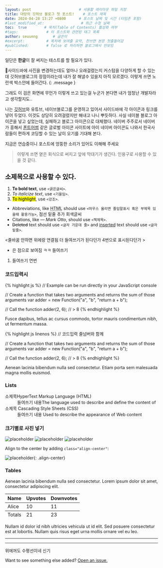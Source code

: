 ```yaml
---
layout: post                      # 사용할 레이아웃 파일 지정
title: 대망의 깃허브 블로그 첫 포스트!    # 포스트 제목
date: 2024-04-28 13:27 +0800      # 포스트 날짜 및 시간 (타임존 포함)
#last_modified_at:                 # 최근 수정 날짜
toc:  true        # 목차(Table of Contents) 활성화 여부
#tags:             # 이 포스트와 관련된 태그 목록
author: seuunng       # 글쓴이
#excerpt:          # 목차에 보여줄 요약, 한쓰면 본문 첫줄들어감
#published:        # false 로 처리하면 블로그에서 안보임
---
```

일단은 **한글**이 잘 써지는 테스트를 할 필요가 있다.


사이드바에 사진을 변경하는데도 얼마나 오래걸렸는지
커스텀을 다양하게 할 수 있는데 깃허브블로그의 장점이라는데
내가 잘 해낼수 있을지 아직 모르겠다. 
이렇게 쓰면 노란색 박스안에 들어간다.
{: .message } 

그래도 이 검은 화면에 무언가 이렇게 쓰고 있는걸
누군가 본다면 내가 엄청난 개발자라고 생각할지도..

나는 [깃허브](https://github.com/seuunng)와  유튜브, 네이브블로그를 운영하고 있어서
사이드바에 각 아이콘과 링크를 넣어 두었다. 
이것도 상당히 오려걸렸지만 해내고 나니 뿌듯하다.
사실 네이블 블로그 아이콘을 넣고 싶었는데,
실패하고 블로그 아이콘으로 대체했다. 
네이버 주주로서 네이버가 흥해서 <a href="https://fontawesome.com/">폰트어썸</a> 같은 글로벌 아이콘 사이트에 아이 
네이버 아이콘도 나와서 한국사람들이 편하게 코딩할 수 있는 날이 오기를 기대해 본다. 

지금은 연습중이니 포스트에 엉뚱한 소리가 있어도 이해해 주세요

> 이렇게 쓰면 옅은 회식으로 써지고 앞에 막대기가 생긴다. 인용구로 사용할 수 있을 것 같다.

## 소제목으로 사용할 수 있다. 

1. **To bold text**, use `<굵은글씨>`.
2. *To italicize text*, use `<기울임>`.
3.  <mark>To highlight</mark>, use `<강조>`.
- Abbreviations, like <abbr title="HyperText Markup Langage">HTML</abbr> should use `<마우스 올리면 줄임말표시 혹은 부제목 있을때 활용가능>`, 점선 밑줄 추가 회색글씨
- Citations, like <cite>&mdash; Mark Otto</cite>, should use `<책제목>`.
- <del>Deleted</del> text should use `<글자 가운데 줄>` and <ins>inserted</ins> text should use `<글자 밑줄>`.

<줄바꿈 안하면 위에랑 연결됨 더 들여쓰기가 된다던가
4번으로 표시된다던가 >
- 은 점으로 보여짐 ㅋㅋ 들여쓰기
1. 들여쓰기 연번


### 코드입력시

{% highlight js %}
// Example can be run directly in your JavaScript console

// Create a function that takes two arguments and returns the sum of those arguments
var adder = new Function("a", "b", "return a + b");

// Call the function
adder(2, 6);
// > 8
{% endhighlight %}

Fusce dapibus, tellus ac cursus commodo, tortor mauris condimentum nibh, ut fermentum massa.

{% highlight js linenos %}
// 코드입력 줄넘버와 함께

// Create a function that takes two arguments and returns the sum of those arguments
var adder = new Function("a", "b", "return a + b");

// Call the function
adder(2, 6);
// > 8
{% endhighlight %}

Aenean lacinia bibendum nulla sed consectetur. Etiam porta sem malesuada magna mollis euismod. 

### Lists
<dl>
  <dt>소제목HyperText Markup Language (HTML)</dt>
  <dd>들여쓰기 내용The language used to describe and define the content of </dd>

  <dt>소제목 Cascading Style Sheets (CSS)</dt>
  <dd>들여쓰기 내용 Used to describe the appearance of Web content</dd>

</dl>

### 크기별로 사진 넣기

![placeholder](http://placehold.it/800x400 "Large example image")
![placeholder](http://placehold.it/400x200 "Medium example image")
![placeholder](http://placehold.it/200x200 "Small example image")

Align to the center by adding `class="align-center"`:

![placeholder](http://placehold.it/400x200 "Medium example image"){: .align-center}

### Tables

Aenean lacinia bibendum nulla sed consectetur. Lorem ipsum dolor sit amet, consectetur adipiscing elit.

<table>
  <thead>
    <tr>
      <th>Name</th>
      <th>Upvotes</th>
      <th>Downvotes</th>
    </tr>
  </thead>
  <tfoot>
    <tr>
      <td>Totals</td>
      <td>21</td>
      <td>23</td>
    </tr>
  </tfoot>
  <tbody>
    <tr>
      <td>Alice</td>
      <td>10</td>
      <td>11</td>
    </tr>
  </tbody>
</table>

Nullam id dolor id nibh ultricies vehicula ut id elit. Sed posuere consectetur est at lobortis. Nullam quis risus eget urna mollis ornare vel eu leo.

-----
<hr/> 위에꺼도 수평선이네 신기

Want to see something else added? <a href="https://github.com/vszhub/not-pure-poole/issues/new">Open an issue.</a>

